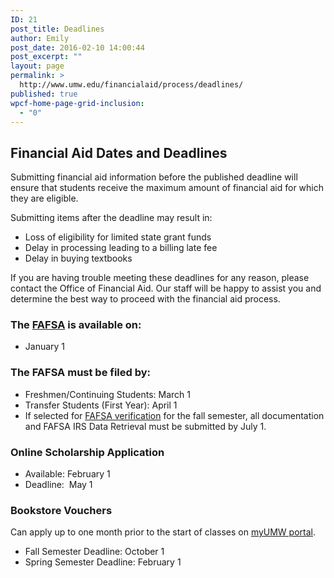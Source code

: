 ```yaml
---
ID: 21
post_title: Deadlines
author: Emily
post_date: 2016-02-10 14:00:44
post_excerpt: ""
layout: page
permalink: >
  http://www.umw.edu/financialaid/process/deadlines/
published: true
wpcf-home-page-grid-inclusion:
  - "0"
---
```

<h2>Financial Aid Dates and Deadlines</h2>
Submitting financial aid information before the published deadline will ensure that students receive the maximum amount of financial aid for which they are eligible.

Submitting items after the deadline may result in:
<ul>
	<li>Loss of eligibility for limited state grant funds</li>
	<li>Delay in processing leading to a billing late fee</li>
	<li>Delay in buying textbooks</li>
</ul>
If you are having trouble meeting these deadlines for any reason, please contact the Office of Financial Aid. Our staff will be happy to assist you and determine the best way to proceed with the financial aid process.
<h3>The <a href="http://fafsa.ed.gov">FAFSA</a> is available on:</h3>
<ul>
	<li>January 1</li>
</ul>
<h3>The FAFSA must be filed by:</h3>
<ul>
	<li>Freshmen/Continuing Students: March 1</li>
	<li>Transfer Students (First Year): April 1</li>
	<li>If selected for <a href="http://www.umw.edu/financialaid/process/verification/">FAFSA verification</a> for the fall semester, all documentation and FAFSA IRS Data Retrieval must be submitted by July 1.</li>
</ul>
<h3>Online Scholarship Application</h3>
<ul>
	<li>Available: February 1</li>
	<li>Deadline:  May 1</li>
</ul>
<h3>Bookstore Vouchers</h3>
Can apply up to one month prior to the start of classes on <a href="https://orgsync.com/home/551">myUMW portal</a>.
<ul>
	<li>Fall Semester Deadline: October 1</li>
	<li>Spring Semester Deadline: February 1</li>
</ul>